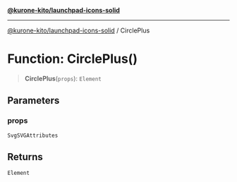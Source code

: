 [**@kurone-kito/launchpad-icons-solid**](../README.md)

***

[@kurone-kito/launchpad-icons-solid](../globals.md) / CirclePlus

# Function: CirclePlus()

> **CirclePlus**(`props`): `Element`

## Parameters

### props

`SvgSVGAttributes`

## Returns

`Element`
